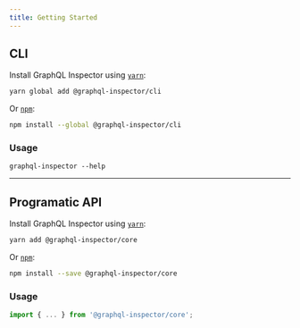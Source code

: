 ```yaml
---
title: Getting Started
---
```


## CLI

Install GraphQL Inspector using [`yarn`](https://yarnpkg.com/en):

```bash
yarn global add @graphql-inspector/cli
```

Or [`npm`](https://www.npmjs.com/):

```bash
npm install --global @graphql-inspector/cli
```

### Usage

    graphql-inspector --help

---

## Programatic API

Install GraphQL Inspector using [`yarn`](https://yarnpkg.com/en):

```bash
yarn add @graphql-inspector/core
```

Or [`npm`](https://www.npmjs.com/):

```bash
npm install --save @graphql-inspector/core
```

### Usage

```typescript
import { ... } from '@graphql-inspector/core';
```
